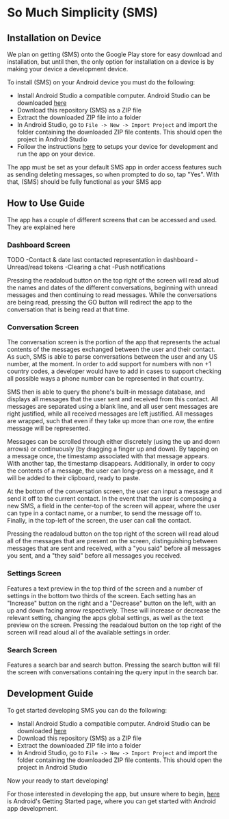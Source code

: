 # So Much Simplicity (SMS)

## Installation on Device

We plan on getting (SMS) onto the Google Play store for easy download and installation, but until then, the only option for installation on a device is by making your device a development device.

To install (SMS) on your Android device you must do the following:
- Install Android Studio a compatible computer. Android Studio can be downloaded [here](https://developer.android.com/studio/ "Android Studio")
- Download this repository (SMS) as a ZIP file
- Extract the downloaded ZIP file into a folder
- In Android Studio, go to `File -> New -> Import Project` and import the folder containing the downloaded ZIP file contents. This should open the project in Android Studio
- Follow the instructions [here](https://developer.android.com/studio/run/device "Run apps on a hardware device") to setups your device for development and run the app on your device.

The app must be set as your default SMS app in order access features such as sending deleting messages, so when prompted to do so, tap "Yes". With that, (SMS) should be fully functional as your SMS app

## How to Use Guide

The app has a couple of different screens that can be accessed and used. They are explained here

### Dashboard Screen
TODO
-Contact & date last contacted representation in dashboard
-Unread/read tokens
-Clearing a chat
-Push notifications

Pressing the readaloud button on the top right of the screen will read aloud the names and dates of the different conversations, beginning with unread messages and then continuing to read messages. While the conversations are being read, pressing the GO button will redirect the app to the conversation that is being read at that time.

### Conversation Screen

The conversation screen is the portion of the app that represents the actual contents of the messages exchanged between the user and their contact. As such, SMS is able to parse conversations between the user and any US number, at the moment. In order to add support for numbers with non +1 country codes, a developer would have to add in cases to support checking all possible ways a phone number can be represented in that country.

SMS then is able to query the phone's built-in message database, and displays all messages that the user sent and received from this contact. All messages are separated using a blank line, and all user sent messages are right justified, while all received messages are left justified. All messages are wrapped, such that even if they take up more than one row, the entire message will be represented.

Messages can be scrolled through either discretely (using the up and down arrows) or continuously (by dragging a finger up and down). By tapping on a message once, the timestamp associated with that message appears. With another tap, the timestamp disappears. Additionally, in order to copy the contents of a message, the user can long-press on a message, and it will be added to their clipboard, ready to paste.

At the bottom of the conversation screen, the user can input a message and send it off to the current contact. In the event that the user is composing a new SMS, a field in the center-top of the screen will appear, where the user can type in a contact name, or a number, to send the message off to. Finally, in the top-left of the screen, the user can call the contact.

Pressing the readaloud button on the top right of the screen will read aloud all of the messages that are present on the screen, distinguishing between messages that are sent and received, with a "you said" before all messages you sent, and a "they said" before all messages you received.

### Settings Screen
Features a text preview in the top third of the screen and a number of settings in the bottom two thirds of the screen. Each setting has an "Increase" button on the right and a "Decrease" button on the left, with an up and down facing arrow respectively. These will increase or decrease the relevant setting, changing the apps global settings, as well as the text preview on the screen. Pressing the readaloud button on the top right of the screen will read aloud all of the available settings in order.

### Search Screen
Features a search bar and search button. Pressing the search button will fill the screen with conversations containing the query input in the search bar.

## Development Guide

To get started developing SMS you can do the following:
- Install Android Studio a compatible computer. Android Studio can be downloaded [here](https://developer.android.com/studio/ "Android Studio")
- Download this repository (SMS) as a ZIP file
- Extract the downloaded ZIP file into a folder
- In Android Studio, go to `File -> New -> Import Project` and import the folder containing the downloaded ZIP file contents. This should open the project in Android Studio

Now your ready to start developing!

For those interested in developing the app, but unsure where to begin, [here](https://developer.android.com/guide/slices/getting-started "Android Getting Started") is Android's Getting Started page, where you can get started with Android app development.
